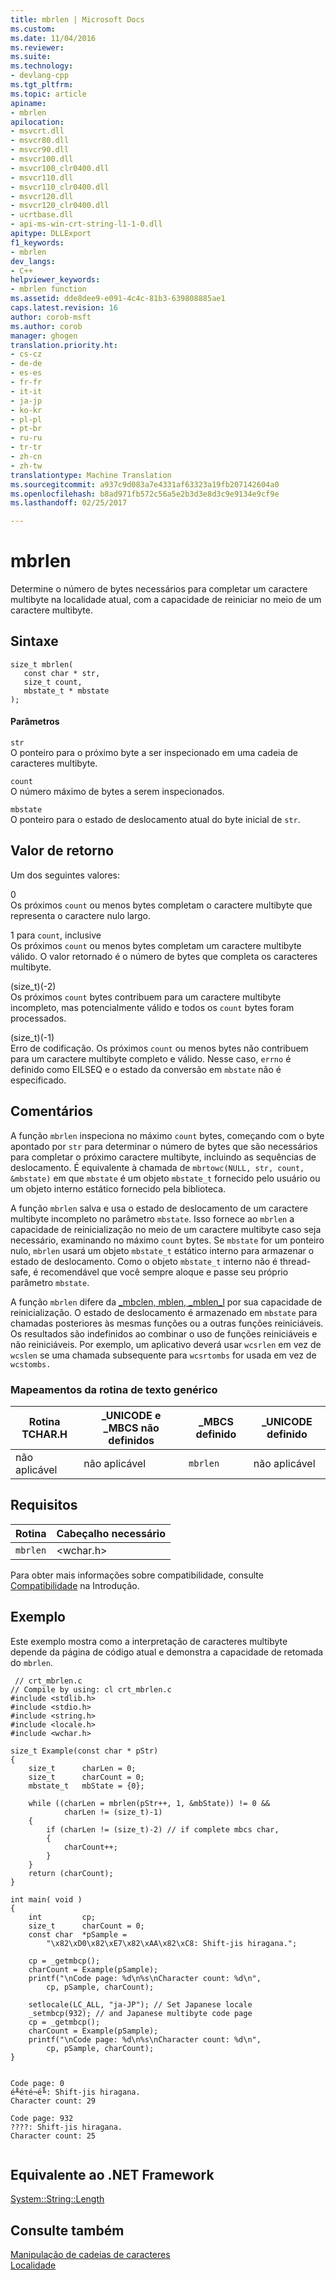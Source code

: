 ```yaml
---
title: mbrlen | Microsoft Docs
ms.custom: 
ms.date: 11/04/2016
ms.reviewer: 
ms.suite: 
ms.technology:
- devlang-cpp
ms.tgt_pltfrm: 
ms.topic: article
apiname:
- mbrlen
apilocation:
- msvcrt.dll
- msvcr80.dll
- msvcr90.dll
- msvcr100.dll
- msvcr100_clr0400.dll
- msvcr110.dll
- msvcr110_clr0400.dll
- msvcr120.dll
- msvcr120_clr0400.dll
- ucrtbase.dll
- api-ms-win-crt-string-l1-1-0.dll
apitype: DLLExport
f1_keywords:
- mbrlen
dev_langs:
- C++
helpviewer_keywords:
- mbrlen function
ms.assetid: dde8dee9-e091-4c4c-81b3-639808885ae1
caps.latest.revision: 16
author: corob-msft
ms.author: corob
manager: ghogen
translation.priority.ht:
- cs-cz
- de-de
- es-es
- fr-fr
- it-it
- ja-jp
- ko-kr
- pl-pl
- pt-br
- ru-ru
- tr-tr
- zh-cn
- zh-tw
translationtype: Machine Translation
ms.sourcegitcommit: a937c9d083a7e4331af63323a19fb207142604a0
ms.openlocfilehash: b8ad971fb572c56a5e2b3d3e8d3c9e9134e9cf9e
ms.lasthandoff: 02/25/2017

---
```

# <a name="mbrlen"></a>mbrlen
Determine o número de bytes necessários para completar um caractere multibyte na localidade atual, com a capacidade de reiniciar no meio de um caractere multibyte.  
  
## <a name="syntax"></a>Sintaxe  
  
```  
size_t mbrlen(  
   const char * str,  
   size_t count,  
   mbstate_t * mbstate  
);  
```  
  
#### <a name="parameters"></a>Parâmetros  
 `str`  
 O ponteiro para o próximo byte a ser inspecionado em uma cadeia de caracteres multibyte.  
  
 `count`  
 O número máximo de bytes a serem inspecionados.  
  
 `mbstate`  
 O ponteiro para o estado de deslocamento atual do byte inicial de `str`.  
  
## <a name="return-value"></a>Valor de retorno  
 Um dos seguintes valores:  
  
 0  
 Os próximos `count` ou menos bytes completam o caractere multibyte que representa o caractere nulo largo.  
  
 1 para `count`, inclusive  
 Os próximos `count` ou menos bytes completam um caractere multibyte válido. O valor retornado é o número de bytes que completa os caracteres multibyte.  
  
 (size_t)(-2)  
 Os próximos `count` bytes contribuem para um caractere multibyte incompleto, mas potencialmente válido e todos os `count` bytes foram processados.  
  
 (size_t)(-1)  
 Erro de codificação. Os próximos `count` ou menos bytes não contribuem para um caractere multibyte completo e válido. Nesse caso, `errno` é definido como EILSEQ e o estado da conversão em `mbstate` não é especificado.  
  
## <a name="remarks"></a>Comentários  
 A função `mbrlen` inspeciona no máximo `count` bytes, começando com o byte apontado por `str` para determinar o número de bytes que são necessários para completar o próximo caractere multibyte, incluindo as sequências de deslocamento. É equivalente à chamada de `mbrtowc(NULL, str, count, &mbstate)` em que `mbstate` é um objeto `mbstate_t` fornecido pelo usuário ou um objeto interno estático fornecido pela biblioteca.  
  
 A função `mbrlen` salva e usa o estado de deslocamento de um caractere multibyte incompleto no parâmetro `mbstate`. Isso fornece ao `mbrlen` a capacidade de reinicialização no meio de um caractere multibyte caso seja necessário, examinando no máximo `count` bytes. Se `mbstate` for um ponteiro nulo, `mbrlen` usará um objeto `mbstate_t` estático interno para armazenar o estado de deslocamento. Como o objeto `mbstate_t` interno não é thread-safe, é recomendável que você sempre aloque e passe seu próprio parâmetro `mbstate`.  
  
 A função `mbrlen` difere da [_mbclen, mblen, _mblen_l](../../c-runtime-library/reference/mbclen-mblen-mblen-l.md) por sua capacidade de reinicialização. O estado de deslocamento é armazenado em `mbstate` para chamadas posteriores às mesmas funções ou a outras funções reiniciáveis. Os resultados são indefinidos ao combinar o uso de funções reiniciáveis e não reiniciáveis.  Por exemplo, um aplicativo deverá usar `wcsrlen` em vez de `wcslen` se uma chamada subsequente para `wcsrtombs` for usada em vez de `wcstombs.`  
  
### <a name="generic-text-routine-mappings"></a>Mapeamentos da rotina de texto genérico  
  
|Rotina TCHAR.H|_UNICODE e _MBCS não definidos|_MBCS definido|_UNICODE definido|  
|---------------------|------------------------------------|--------------------|-----------------------|  
|não aplicável|não aplicável|`mbrlen`|não aplicável|  
  
## <a name="requirements"></a>Requisitos  
  
|Rotina|Cabeçalho necessário|  
|-------------|---------------------|  
|`mbrlen`|\<wchar.h>|  
  
 Para obter mais informações sobre compatibilidade, consulte [Compatibilidade](../../c-runtime-library/compatibility.md) na Introdução.  
  
## <a name="example"></a>Exemplo  
 Este exemplo mostra como a interpretação de caracteres multibyte depende da página de código atual e demonstra a capacidade de retomada do `mbrlen`.  
  
```  
 // crt_mbrlen.c  
// Compile by using: cl crt_mbrlen.c  
#include <stdlib.h>  
#include <stdio.h>  
#include <string.h>  
#include <locale.h>  
#include <wchar.h>  
  
size_t Example(const char * pStr)  
{  
    size_t      charLen = 0;  
    size_t      charCount = 0;  
    mbstate_t   mbState = {0};  
  
    while ((charLen = mbrlen(pStr++, 1, &mbState)) != 0 &&  
            charLen != (size_t)-1)  
    {  
        if (charLen != (size_t)-2) // if complete mbcs char,  
        {  
            charCount++;  
        }  
    }   
    return (charCount);  
}   
  
int main( void )  
{  
    int         cp;  
    size_t      charCount = 0;  
    const char  *pSample =   
        "\x82\xD0\x82\xE7\x82\xAA\x82\xC8: Shift-jis hiragana.";  
  
    cp = _getmbcp();  
    charCount = Example(pSample);  
    printf("\nCode page: %d\n%s\nCharacter count: %d\n",   
        cp, pSample, charCount);  
  
    setlocale(LC_ALL, "ja-JP"); // Set Japanese locale  
    _setmbcp(932); // and Japanese multibyte code page  
    cp = _getmbcp();  
    charCount = Example(pSample);  
    printf("\nCode page: %d\n%s\nCharacter count: %d\n",   
        cp, pSample, charCount);  
}  
```  
  
```Output  
  
Code page: 0  
é╨éτé¬é╚: Shift-jis hiragana.  
Character count: 29  
  
Code page: 932  
????: Shift-jis hiragana.  
Character count: 25  
  
```  
  
## <a name="net-framework-equivalent"></a>Equivalente ao .NET Framework  
 [System::String::Length](https://msdn.microsoft.com/en-us/library/system.string.length.aspx)  
  
## <a name="see-also"></a>Consulte também  
 [Manipulação de cadeias de caracteres](../../c-runtime-library/string-manipulation-crt.md)   
 [Localidade](../../c-runtime-library/locale.md)
